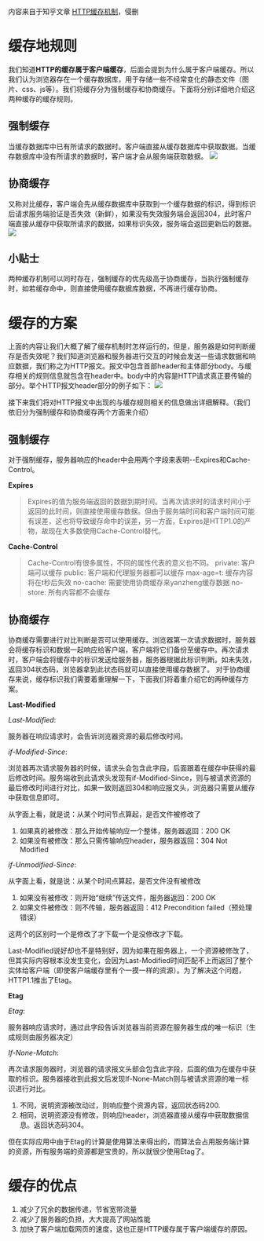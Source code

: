 内容来自于知乎文章 [HTTP缓存机制](https://zhuanlan.zhihu.com/p/31923221)，侵删

# 缓存地规则 #
我们知道**HTTP的缓存属于客户端缓存**，后面会提到为什么属于客户端缓存。所以我们认为浏览器存在一个缓存数据库，用于存储一些不经常变化的静态文件（图片、css、js等）。我们将缓存分为强制缓存和协商缓存。下面将分别详细地介绍这两种缓存的缓存规则。
## 强制缓存 ##
当缓存数据库中已有所请求的数据时。客户端直接从缓存数据库中获取数据。当缓存数据库中没有所请求的数据时，客户端才会从服务端获取数据。
![](https://raw.githubusercontent.com/egliu/frontend_testquestions/master/%E5%9F%BA%E7%A1%80/%E9%97%AE%E7%AD%94/5-%E7%BD%91%E7%BB%9C%EF%BC%9Ahttp%E8%B5%84%E6%BA%90%E7%BC%93%E5%AD%98%E7%AD%96%E7%95%A5/%E5%BC%BA%E5%88%B6%E7%BC%93%E5%AD%98.jpg)
## 协商缓存 ##
又称对比缓存，客户端会先从缓存数据库中获取到一个缓存数据的标识，得到标识后请求服务端验证是否失效（新鲜），如果没有失效服务端会返回304，此时客户端直接从缓存中获取所请求的数据，如果标识失效，服务端会返回更新后的数据。
![](https://raw.githubusercontent.com/egliu/frontend_testquestions/master/%E5%9F%BA%E7%A1%80/%E9%97%AE%E7%AD%94/5-%E7%BD%91%E7%BB%9C%EF%BC%9Ahttp%E8%B5%84%E6%BA%90%E7%BC%93%E5%AD%98%E7%AD%96%E7%95%A5/%E5%8D%8F%E5%95%86%E7%BC%93%E5%AD%98.jpg)
## 小贴士 ##
两种缓存机制可以同时存在，强制缓存的优先级高于协商缓存，当执行强制缓存时，如若缓存命中，则直接使用缓存数据库数据，不再进行缓存协商。
# 缓存的方案 #
上面的内容让我们大概了解了缓存机制时怎样运行的，但是，服务器是如何判断缓存是否失效呢？我们知道浏览器和服务器进行交互的时候会发送一些请求数据和响应数据，我们称之为HTTP报文。报文中包含首部header和主体部分body。与缓存相关的规则信息就包含在header中。body中的内容是HTTP请求真正要传输的部分。举个HTTP报文header部分的例子如下：
![](https://raw.githubusercontent.com/egliu/frontend_testquestions/master/%E5%9F%BA%E7%A1%80/%E9%97%AE%E7%AD%94/5-%E7%BD%91%E7%BB%9C%EF%BC%9Ahttp%E8%B5%84%E6%BA%90%E7%BC%93%E5%AD%98%E7%AD%96%E7%95%A5/%E6%8A%A5%E6%96%87header.jpg)

接下来我们将对HTTP报文中出现的与缓存规则相关的信息做出详细解释。（我们依旧分为强制缓存和协商缓存两个方面来介绍）
## 强制缓存 ##
对于强制缓存，服务器响应的header中会用两个字段来表明--Expires和Cache-Control。

**Expires**
> Expires的值为服务端返回的数据到期时间。当再次请求时的请求时间小于返回的此时间，则直接使用缓存数据。但由于服务端时间和客户端时间可能有误差，这也将导致缓存命中的误差，另一方面，Expires是HTTP1.0的产物，故现在大多数使用Cache-Control替代。

**Cache-Control**
> Cache-Control有很多属性，不同的属性代表的意义也不同。
> private: 客户端可以缓存
> public: 客户端和代理服务器都可以缓存
> max-age=t: 缓存内容将在t秒后失效
> no-cache: 需要使用协商缓存来yanzheng缓存数据
> no-store: 所有内容都不会缓存

## 协商缓存 ##
协商缓存需要进行对比判断是否可以使用缓存。浏览器第一次请求数据时，服务器会将缓存标识和数据一起响应给客户端，客户端将它们备份至缓存中。再次请求时，客户端会将缓存中的标识发送给服务器，服务器根据此标识判断。如未失效，返回304状态码，浏览器拿到此状态码就可以直接使用缓存数据了。
对于协商缓存来说，缓存标识我们需要着重理解一下，下面我们将着重介绍它的两种缓存方案。

**Last-Modified**

*Last-Modified*:

服务器在响应请求时，会告诉浏览器资源的最后修改时间。

*if-Modified-Since*:

浏览器再次请求服务器的时候，请求头会包含此字段，后面跟着在缓存中获得的最后修改时间。服务端收到此请求头发现有if-Modified-Since，则与被请求资源的最后修改时间进行对比，如果一致则返回304和响应报文头，浏览器只需要从缓存中获取信息即可。

从字面上看，就是说：从某个时间节点算起，是否文件被修改了

1. 如果真的被修改：那么开始传输响应一个整体，服务器返回：200 OK
2. 如果没有被修改：那么只需传输响应header，服务器返回：304 Not Modified

*if-Unmodified-Since*:

从字面上看，就是说：从某个时间点算起，是否文件没有被修改

1. 如果没有被修改：则开始“继续”传送文件，服务器返回：200 OK
2. 如果文件被修改：则不传输，服务器返回：412 Precondition failed（预处理错误）

这两个的区别时一个是修改了才下载一个是没修改才下载。

Last-Modified说好却也不是特别好，因为如果在服务器上，一个资源被修改了，但其实际内容根本没发生变化，会因为Last-Modified时间匹配不上而返回了整个实体给客户端（即使客户端缓存里有个一摸一样的资源）。为了解决这个问题，HTTP1.1推出了Etag。

**Etag**

*Etag*:

服务器响应请求时，通过此字段告诉浏览器当前资源在服务器生成的唯一标识（生成规则由服务器决定）

*If-None-Match*:

再次请求服务器时，浏览器的请求报文头部会包含此字段，后面的值为在缓存中获取的标识。服务器接收到此报文后发现If-None-Match则与被请求资源的唯一标识进行对比。

1. 不同，说明资源被改动过，则响应整个资源内容，返回状态码200.
2. 相同，说明资源没有修改，则响应header，浏览器直接从缓存中获取数据信息。返回状态码304。

但在实际应用中由于Etag的计算是使用算法来得出的，而算法会占用服务端计算的资源，所有服务端的资源都是宝贵的，所以就很少使用Etag了。
# 缓存的优点 #
1. 减少了冗余的数据传递，节省宽带流量
2. 减少了服务器的负担，大大提高了网站性能
3. 加快了客户端加载网页的速度，这也正是HTTP缓存属于客户端缓存的原因。

